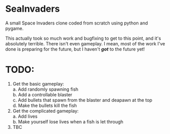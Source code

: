 # SeaInvaders
A small Space Invaders clone coded from scratch using python and pygame.

This actually took so much work and bugfixing to get to this point, and it's absolutely terrible. There isn't even gameplay. I mean, most of the work I've done is preparing for the future, but I haven't ***got*** to the future yet!


# TODO:

1. Get the basic gameplay:  
	a. Add randomly spawning fish  
	b. Add a controllable blaster  
	c. Add bullets that spawn from the blaster and deapawn at the top  
	d. Make the bullets kill the fish  
2. Get the complicated gameplay:  
	a. Add lives  
	b. Make yourself lose lives when a fish is let through  
3. TBC  
